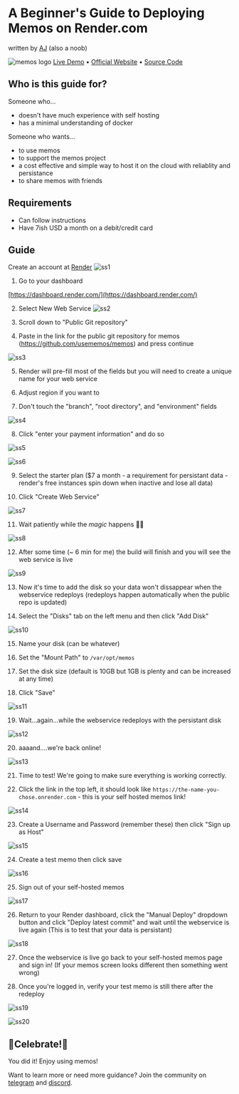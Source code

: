 # A Beginner's Guide to Deploying Memos on Render.com

written by [AJ](https://memos.ajstephens.website/) (also a noob)

![memos logo](https://usememos.com/logo-full.webp)
[Live Demo](https://demo.usememos.com) • [Official Website](https://usememos.com) • [Source Code](https://github.com/usememos/memos)

## Who is this guide for?
  Someone who...
- doesn't have much experience with self hosting
- has a minimal understanding of docker


Someone who wants... 
- to use memos
- to support the memos project
- a cost effective and simple way to host it on the cloud with reliablity and persistance
- to share memos with friends

## Requirements

  - Can follow instructions
  - Have 7ish USD a month on a debit/credit card

## Guide

Create an account at [Render](https://dashboard.render.com/register)
![ss1](https://i.imgur.com/l3K7aqC.png)

1. Go to your dashboard 

[https://dashboard.render.com/](https://dashboard.render.com/)

2. Select New Web Service
![ss2](https://i.imgur.com/IIDdK2y.png)

3. Scroll down to "Public Git repository"

4. Paste in the link for the public git repository for memos (https://github.com/usememos/memos) and press continue

![ss3](https://i.imgur.com/OXoCWoJ.png)

5. Render will pre-fill most of the fields but you will need to create a unique name for your web service

6. Adjust region if you want to

7. Don't touch the "branch", "root directory", and "environment" fields

![ss4](https://i.imgur.com/v7Sw3fp.png)

8. Click "enter your payment information" and do so

![ss5](https://i.imgur.com/paKcQFl.png)

![ss6](https://i.imgur.com/JdcO1HC.png)

9. Select the starter plan ($7 a month - a requirement for persistant data - render's free instances spin down when inactive and lose all data)

10. Click "Create Web Service"

![ss7](https://i.imgur.com/MHe45J4.png)

11. Wait patiently while the *magic* happens 🤷‍♂️

![ss8](https://i.imgur.com/h1PXHHJ.png)

12. After some time (~ 6 min for me) the build will finish and you will see the web service is live

![ss9](https://i.imgur.com/msapkRw.png)

13. Now it's time to add the disk so your data won't dissappear when the webservice redeploys (redeploys happen automatically when the public repo is updated)

14. Select the "Disks" tab on the left menu and then click "Add Disk"

![ss10](https://i.imgur.com/rGeI0bv.png)

15. Name your disk (can be whatever)

16. Set the "Mount Path" to ```/var/opt/memos```

17. Set the disk size (default is 10GB but 1GB is plenty and can be increased at any time)

18. Click "Save"

![ss11](https://i.imgur.com/Jbg7O6q.png)

19. Wait...again...while the webservice redeploys with the persistant disk

![ss12](https://i.imgur.com/pTzpE34.png)

20. aaaand....we're back online!

![ss13](https://i.imgur.com/qdsFfSa.png)

21. Time to test! We're going to make sure everything is working correctly.

22. Click the link in the top left, it should look like ```https://the-name-you-chose.onrender.com``` - this is your self hosted memos link!

![ss14](https://i.imgur.com/cgzFSIn.png)

23. Create a Username and Password (remember these) then click "Sign up as Host"

![ss15](https://i.imgur.com/kuRStAj.png)

24. Create a test memo then click save

![ss16](https://i.imgur.com/Eh2AB44.png)

25. Sign out of your self-hosted memos

![ss17](https://i.imgur.com/0mMb88G.png)

26. Return to your Render dashboard, click the "Manual Deploy" dropdown button and click "Deploy latest commit" and wait until the webservice is live again (This is to test that your data is persistant)

![ss18](https://i.imgur.com/w1N7VTb.png)

27. Once the webservice is live go back to your self-hosted memos page and sign in! (If your memos screen looks different then something went wrong)

28. Once you're logged in, verify your test memo is still there after the redeploy

![ss19](https://i.imgur.com/dTcEQZS.png)

![ss20](https://i.imgur.com/VE2lu8H.png)

## 🎉Celebrate!🎉

You did it! Enjoy using memos!

Want to learn more or need more guidance? Join the community on [telegram](https://t.me/+-_tNF1k70UU4ZTc9) and [discord](https://discord.gg/tfPJa4UmAv).

